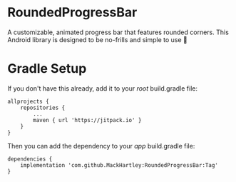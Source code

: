 # RoundedProgressBar
A customizable, animated progress bar that features rounded corners. This Android library is designed to be no-frills and simple to use 🎉

# Gradle Setup
If you don't have this already, add it to your *root* build.gradle file:
```
allprojects {
	repositories {
		...
		maven { url 'https://jitpack.io' }
	}
}
```

Then you can add the dependency to your *app* build.gradle file:
```
dependencies {
	implementation 'com.github.MackHartley:RoundedProgressBar:Tag'
}
```
